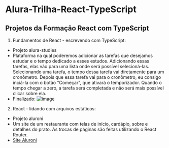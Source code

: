 # Alura-Trilha-React-TypeScript

## Projetos da Formação React com TypeScript

1. Fundamentos de React - escrevendo com TypeScript:
  - Projeto alura-studies
  - Plataforma na qual poderemos adicionar as tarefas que desejamos estudar e o tempo dedicado a esses estudos. Adicionando essas tarefas, elas vão para uma lista onde será possível selecioná-las. Selecionando uma tarefa, o tempo dessa tarefa vai diretamente para um cronômetro. Depois que essa tarefa vai para o cronômetro, eu consigo inciá-la com o botão "Começar", que ativará o temporizador. Quando o tempo chegar a zero, a tarefa será completada e não será mais possível clicar sobre ela.
  - Finalizado:
  ![image](https://user-images.githubusercontent.com/68357388/164280439-70142db6-f00b-4830-9bc8-0a85c3db0961.png)
2. React - lidando com arquivos estáticos:
  - Projeto aluroni
  - Um site de um restaurante com telas de início, cardápio, sobre e detalhes do prato. As trocas de páginas são feitas utilizando o React Router.
  - [Site Aluroni](https://aluroni.netlify.app)

